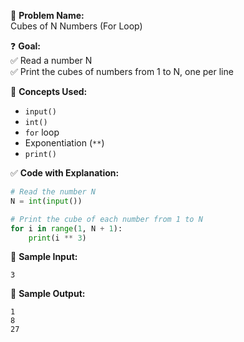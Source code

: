 🧩 **Problem Name:**  
Cubes of N Numbers (For Loop)

❓ **Goal:**  
✅ Read a number N  
✅ Print the cubes of numbers from 1 to N, one per line

🧠 **Concepts Used:**

- `input()`
- `int()`
- `for` loop
- Exponentiation (`**`)
- `print()`

✅ **Code with Explanation:**

```python
# Read the number N
N = int(input())

# Print the cube of each number from 1 to N
for i in range(1, N + 1):
    print(i ** 3)
```

🧪 **Sample Input:**

```
3
```

🧾 **Sample Output:**

```
1
8
27
```
